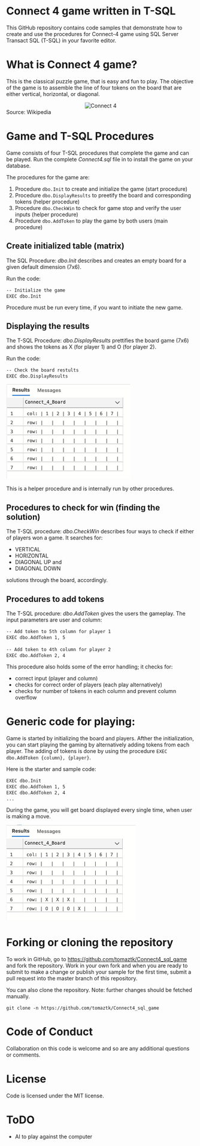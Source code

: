 # Connect 4 game written in  T-SQL

This GitHub repository contains code samples that demonstrate how to create and use the procedures for Connect-4 game using SQL Server Transact SQL (T-SQL) in your favorite editor.

# What is Connect 4 game?
This is the classical puzzle game, that is easy and fun to play. The objective of the game is to assemble the line of four tokens on the board that are either vertical, horizontal, or diagonal.


<div style="text-align:center"><img src="https://upload.wikimedia.org/wikipedia/en/a/a4/Connect_four_game.svg" alt="Connect 4" style="width:300px;"/></div>
Source: Wikipedia



# Game and T-SQL Procedures  

Game consists of four T-SQL procedures that complete the game and can be played. Run the complete _Connect4.sql_ file in to install the game on your database.

The procedures for the game are:
  1. Procedure `dbo.Init` to create and initialize the game (start procedure)
  2. Procedure `dbo.DisplayResults` to preetify the board and corresponding tokens (helper procedure)
  2. Procedure `dbo.CheckWin` to check for game stop and verify the user inputs (helper procedure)
  3. Procedure `dbo.AddToken` to play the game by both users (main procedure)


## Create initialized table (matrix)

The SQL Procedure: _dbo.Init_  describes and creates an empty board for a given default dimension (7x6).

Run the code:
```(sql)
-- Initialize the game
EXEC dbo.Init
```
Procedure must be run every time, if you want to initiate the new game.

## Displaying the results

The T-SQL Procedure: _dbo.DisplayResults_  prettifies the board game (7x6) and shows the tokens as X (for player 1) and O (for player 2).

Run the code:
```(sql)
-- Check the board restults
EXEC dbo.DisplayResults
```

![Prettify board](/img/game_board.png)

This is a helper procedure and is internally run by other procedures.

## Procedures to check for win (finding the solution)

The T-SQL procedure: _dbo.CheckWin_ describes four ways to check if either of players won a game. It searches for:
 - VERTICAL
 - HORIZONTAL
 - DIAGONAL UP and 
 - DIAGONAL DOWN 
 
 solutions through the board, accordingly.


## Procedures to add tokens

The T-SQL procedure: _dbo.AddToken_ gives the users the gameplay. The input parameters are user and column:

```(sql)
-- Add token to 5th column for player 1
EXEC dbo.AddToken 1, 5

-- Add token to 4th column for player 2
EXEC dbo.AddToken 2, 4
```

This procedure also holds some of the error handling; it checks for:
- correct input (player and column)
- checks for correct order of players (each play alternatively)
- checks for number of tokens in each column and prevent column overflow 


# Generic code for playing:

Game is started by initializing the board and players. Afther the initialization, you can start playing the gaming by alternatively adding tokens from each player. The adding of tokens is done by using the procedure
```EXEC dbo.AddToken {column}, {player}```.


Here is the starter and sample code:
```(sql)
EXEC dbo.Init
EXEC dbo.AddToken 1, 5
EXEC dbo.AddToken 2, 4
...
```


During the game, you will get board displayed every single time, when user is making a move.

![game play ](/img/game_board2.png)


# Forking or cloning the repository

To work in GitHub, go to https://github.com/tomaztk/Connect4_sql_game and fork the repository. Work in your own fork and when you are ready to submit to make a change or publish your sample for the first time, submit a pull request into the master branch of this repository. 

You can also clone the repository. Note: further changes should be fetched manually.

```
git clone -n https://github.com/tomaztk/Connect4_sql_game
```

# Code of Conduct
Collaboration on this code is welcome and so are any additional questions or comments.


# License
Code is licensed under the MIT license.


# ToDO

-  AI to play against the computer
